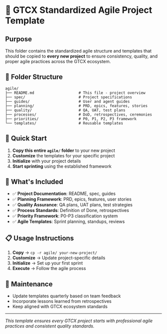 # 🚀 **GTCX Standardized Agile Project Template**

## **Purpose**
This folder contains the standardized agile structure and templates that should be copied to **every new project** to ensure consistency, quality, and proper agile practices across the GTCX ecosystem.

## **📁 Folder Structure**
```
agile/
├── README.md                    # This file - project overview
├── spec/                        # Project specifications
├── guides/                      # User and agent guides
├── planning/                    # PRD, epics, features, stories
├── quality/                     # QA, UAT, test plans
├── processes/                   # DoD, retrospectives, ceremonies
├── priorities/                  # P0, P1, P2, P3 framework
└── templates/                   # Reusable templates
```

## **🎯 Quick Start**
1. **Copy this entire `agile/` folder** to your new project
2. **Customize** the templates for your specific project
3. **Initialize** with your project details
4. **Start sprinting** using the established framework

## **🔧 What's Included**
- ✅ **Project Documentation**: README, spec, guides
- ✅ **Planning Framework**: PRD, epics, features, user stories
- ✅ **Quality Assurance**: QA plans, UAT plans, test strategies
- ✅ **Process Standards**: Definition of Done, retrospectives
- ✅ **Priority Framework**: P0-P3 classification system
- ✅ **Agile Templates**: Sprint planning, standups, reviews

## **📋 Usage Instructions**
1. **Copy** → `cp -r agile/ your-new-project/`
2. **Customize** → Update project-specific details
3. **Initialize** → Set up your first sprint
4. **Execute** → Follow the agile process

## **🔄 Maintenance**
- Update templates quarterly based on team feedback
- Incorporate lessons learned from retrospectives
- Keep aligned with GTCX ecosystem standards

---
*This template ensures every GTCX project starts with professional agile practices and consistent quality standards.*
